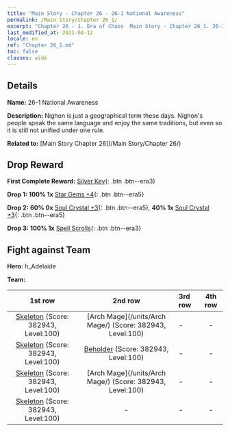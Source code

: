 ```yaml
---
title: "Main Story - Chapter 26 - 26-1 National Awareness"
permalink: /Main Story/Chapter 26_1/
excerpt: "Chapter 26 - 1. Era of Chaos  Main Story - Chapter 26_1. 26-1 National Awareness"
last_modified_at: 2021-04-12
locale: en
ref: "Chapter 26_1.md"
toc: false
classes: wide
---
```


## Details

 **Name:** 26-1 National Awareness

 **Description:** Nighon is just a geographical term these days. Nighon's people speak the same language and enjoy the same traditions, but even so it is still not unified under one rule.

 **Related to:** [Main Story Chapter 26](/Main Story/Chapter 26/)

## Drop Reward

 **First Complete Reward:** [Silver Key](/Items/con_693/){: .btn .btn--era3}

 **Drop 1:** **100% 1x** [Star Gems +4](/Items/mat_93/){: .btn .btn--era5}

 **Drop 2:** **60% 0x** [Soul Crystal +3](/Items/mat_87/){: .btn .btn--era5}, **40% 1x** [Soul Crystal +3](/Items/mat_87/){: .btn .btn--era5}

 **Drop 3:** **100% 1x** [Spell Scrolls](/Items/con_694/){: .btn .btn--era3}


## Fight against Team
 **Hero:** h_Adelaide

 **Team:**


  | 1st row | 2nd row | 3rd row | 4th row |
  |:----:|:----:|:----|:----:|
  | [Skeleton](/units/Skeleton/) (Score: 382943, Level:100)  | [Arch Mage](/units/Arch Mage/) (Score: 382943, Level:100)  | - | - |
  | [Skeleton](/units/Skeleton/) (Score: 382943, Level:100)  | [Beholder](/units/Beholder/) (Score: 382943, Level:100)  | - | - |
  | [Skeleton](/units/Skeleton/) (Score: 382943, Level:100)  | [Arch Mage](/units/Arch Mage/) (Score: 382943, Level:100)  | - | - |
  | [Skeleton](/units/Skeleton/) (Score: 382943, Level:100)  | - | - | - |


